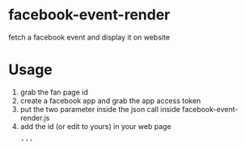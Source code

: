 # facebook-event-render
fetch a facebook event and display it on website

# Usage
1. grab the fan page id
2. create a facebook app and grab the app access token
3. put the two parameter inside the json call inside facebook-event-render.js
4. add the id (or edit to yours) in your web page <pre>'''<div id="fbEvent"></div></pre>
